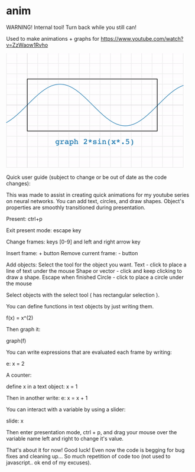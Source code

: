 # anim

WARNING! Internal tool! Turn back while you still can!

Used to make animations + graphs for https://www.youtube.com/watch?v=ZzWaow1Rvho

![Hello there](graph.gif?raw=true "Graphing Example")

Quick user guide (subject to change or be out of date as the code changes):

This was made to assist in creating quick animations for my youtube series on neural networks. You can add text, circles, and draw shapes. Object's properties are smoothly transitioned during presentation. 


Present: ctrl+p

Exit present mode: escape key

Change frames: keys [0-9] and left and right arrow key

Insert frame: + button
Remove current frame: - button

Add objects:
  Select the tool for the object you want.
  Text - click to place a line of text under the mouse
  Shape or vector - click and keep clicking to draw a shape. Escape when finished
  Circle - click to place a circle under the mouse

Select objects with the select tool ( has rectangular selection ).

You can define functions in text objects by just writing them.

f(x) = x^(2)

Then graph it:

graph(f)

You can write expressions that are evaluated each frame by writing:

e: x = 2

A counter:

  define x in a text object:
  x = 1

  Then in another write:
  e: x = x + 1
  
You can interact with a variable by using a slider:

slide: x

Then enter presentation mode, ctrl + p, and drag your mouse over the variable name left and right to change it's value. 

That's about it for now! Good luck! Even now the code is begging for bug fixes and cleaning up... So much repetition of code too (not used to javascript.. ok end of my excuses). 
